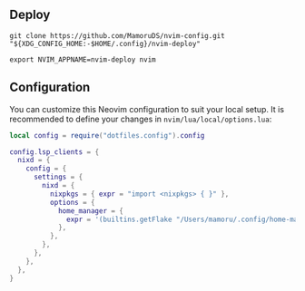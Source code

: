 ## Deploy

```shell
git clone https://github.com/MamoruDS/nvim-config.git "${XDG_CONFIG_HOME:-$HOME/.config}/nvim-deploy"

export NVIM_APPNAME=nvim-deploy nvim
```

## Configuration

You can customize this Neovim configuration to suit your local setup.
It is recommended to define your changes in `nvim/lua/local/options.lua`:

```lua
local config = require("dotfiles.config").config

config.lsp_clients = {
  nixd = {
    config = {
      settings = {
        nixd = {
          nixpkgs = { expr = "import <nixpkgs> { }" },
          options = {
            home_manager = {
              expr = '(builtins.getFlake "/Users/mamoru/.config/home-manager").homeConfigurations.mamoru.options',
            },
          },
        },
      },
    },
  },
}

```
